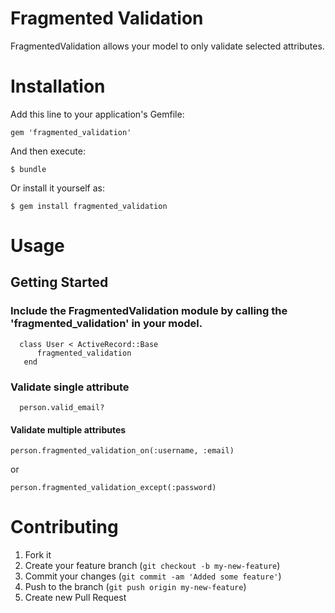 Fragmented Validation
============

FragmentedValidation allows your model to only validate selected attributes.

Installation
============
Add this line to your application's Gemfile:

    gem 'fragmented_validation'

And then execute:

    $ bundle

Or install it yourself as:

    $ gem install fragmented_validation

Usage
============

## Getting Started

### Include the FragmentedValidation module by calling the 'fragmented_validation' in your model.



      class User < ActiveRecord::Base
          fragmented_validation
       end

### Validate single attribute

      person.valid_email?

#### Validate multiple attributes



    person.fragmented_validation_on(:username, :email)

  or

    person.fragmented_validation_except(:password)

Contributing
============

1. Fork it
2. Create your feature branch (`git checkout -b my-new-feature`)
3. Commit your changes (`git commit -am 'Added some feature'`)
4. Push to the branch (`git push origin my-new-feature`)
5. Create new Pull Request


